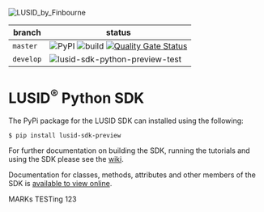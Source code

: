 ![LUSID_by_Finbourne](https://content.finbourne.com/LUSID_repo.png)

| branch | status |
| --- | --- |
| `master` |  ![PyPI](https://img.shields.io/pypi/v/lusid-sdk-preview?color=blue) ![build](https://github.com/finbourne/lusid-sdk-python-preview/workflows/lusid-sdk-python-preview-test/badge.svg) [![Quality Gate Status](https://sonarcloud.io/api/project_badges/measure?project=finbourne_lusid-sdk-python-preview&metric=alert_status)](https://sonarcloud.io/dashboard?id=finbourne_lusid-sdk-python-preview) |
| `develop` | ![lusid-sdk-python-preview-test](https://github.com/finbourne/lusid-sdk-python-preview/workflows/lusid-sdk-python-preview-test/badge.svg?branch=develop) |

# LUSID<sup>®</sup> Python SDK

The PyPi package for the LUSID SDK can installed using the following:

```
$ pip install lusid-sdk-preview
```

For further documentation on building the SDK, running the tutorials and using the SDK please see the [wiki](https://github.com/finbourne/lusid-sdk-python-preview/wiki).

Documentation for classes, methods, attributes and other members of the SDK is [available to view online](https://lusid-sdk-python-preview.readthedocs.io/en/latest/_autosummary/sdk.lusid.html).

MARKs TESTing 123
